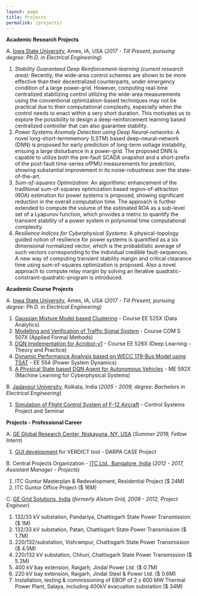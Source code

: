 ```yaml
---
layout: page
title: Projects
permalink: /projects/
---
```

**Academic Research Projects**

A. [Iowa State University](https://www.ece.iastate.edu/), Ames, IA, USA (*2017 - Till Present, pursuing degree: Ph.D. in Electrical Engineering*)

1. *Stability Guaranteed Deep Reinforcement-learning (current research area)*: Recently, the wide-area control schemes are shown to be more effective than their decentralized counterparts, under emergency condition of a large power-grid. However, computing real-time centralized stabilizing control utilizing the wide-area measurements using the conventional optimization-based techniques may not be practical due to their computational complexity, especially when the control needs to enact within a very short duration. This motivates us to explore the possibility to design a deep-reinforcement learning based centralized controller that can also guarantee stability. 
2. *Power Systems Anomaly Detection using Deep Neural-networks*: A novel long-short-termmemory (LSTM) based deep-neural-network (DNN) is proposed for early prediction of long-term voltage instability, ensuing a large disturbance in a power-grid. The proposed DNN is capable to utilize both the pre-fault SCADA snapshot and a short-prefix of the post-fault time-series ofPMU measurements for prediction, showing substantial improvement in its noise-robustness over the state-of-the-art.
3. *Sum-of-squares Optimization*: An algorithmic enhancement of the traditional sum-of-squares optimization based region-of-attraction (ROA) estimation for power systems is proposed, showing significant reduction in the overall computation time. The approach is further extended to compute the volume of the estimated ROA as a sub-level set of a Lyapunov function, which provides a metric to quantify the transient stability of a power system in polynomial time computational complexity.
4. *Resilience Indices for Cyberphysical Systems*: A physical-topology guided notion of resilience for power systems is quantified as a six dimensional normalized vector, which is the probabilistic average of such vectors corresponding to the individual credible fault-sequences. A new way of computing transient stability margin and critical clearance time using sum-of-squares optimization is proposed. Also a novel approach to compute relay margin by solving an iterative quadratic-constraint-quadratic-program is introduced.

**Academic Course Projects** 

A. [Iowa State University](https://www.ece.iastate.edu/), Ames, IA, USA (*2017 - Till Present, pursuing degree: Ph.D. in Electrical Engineering*)

1. [Gaussian Mixture Model based Clustering](gmm.pdf) - Course EE 525X (Data Analytics)
2. [Modelling and Verification of Traffic Signal System](fmethods.pdf) - Course COM S 507X (Applied Formal Methods)
3. [DQN Implementation for Acrobot-v1](acrobot.pdf) - Course EE 526X (Deep Learning - Theory and Practice)
4. [Dynamic Performance Analysis based on WECC 179-Bus Model using TSAT](179bus.pdf) - EE 554 (Power System Dynamics) 
5. [A Physical State based DQN Agent for Autonomous Vehicles](landshark.pdf) - ME 592X (Machine Learning for Cyberphysical Systems)

B. [Jadavpur University](http://www.jaduniv.edu.in/), Kolkata, India (*2005 - 2009, degree: Bachelors in Electrical Engineering*)

1. [Simulation of Flight Control System of F-12 Aircraft](fcs.pdf) - Control Systems Project and Seminar

**Projects - Professional Career** 

A. [GE Global Research Center, Niskayuna, NY, USA](https://www.ge.com/research/) (*Summer 2019, Fellow Intern*)

1. [GUI development](https://github.com/ge-high-assurance/VERDICT/tree/master/tools/verdict/com.ge.research.osate.verdict/src/com/ge/research/osate/verdict/gui) for VERDICT tool - DARPA CASE Project

B. Central Projects Organization - [ITC Ltd., Bangalore, India](https://www.itcportal.com/) (*2012 - 2017, Assistant Manager - Projects*)

1. ITC Guntur Masterplan & Redevelopment, Residential Project ($ 24M)
2. ITC Guntur Office Project ($ 16M)

C. [GE Grid Solutions, India](https://www.gegridsolutions.com/) (*formerly Alstom Grid, 2009 - 2012, Project Engineer*)

1. 132/33 kV substation, Pandariya, Chattisgarh State Power Transmission ($ 1M)
2. 132/33 kV substation, Patan, Chattisgarh State Power Transmission ($ 1.7M)
3. 220/132/substation, Vishrampur, Chattisgarh State Power Transmission ($ 4.5M)
4. 220/132 kV substation, Chhuri, Chattisgarh State Power Transmission ($ 5.2M)
5. 400 kV bay extension, Raigarh, Jindal Power Ltd. ($ 0.7M)
6. 220 kV bay extension, Raigarh, Jindal Steel & Power Ltd. ($ 0.6M)
7. Installation, testing & commissioning of EBOP of 2 x 600 MW Thermal Power Plant, Salaya, including 400kV evacuation substation ($ 34M)



